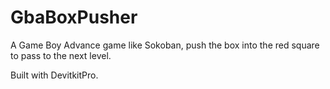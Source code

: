# GbaBoxPusher
A Game Boy Advance game like Sokoban, push the box into the red square to pass to the next level.

Built with DevitkitPro.
